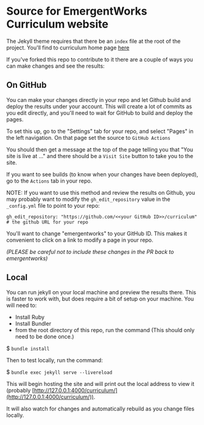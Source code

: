 # Source for EmergentWorks Curriculum website

The Jekyll theme requires that there be an `index` file at the root of the project.
You'll find to curriculum home page [here](index.md)

If you've forked this repo to contribute to it there are a couple of ways you can make changes and see the results:

## On GitHub

You can make your changes directly in your repo and let Github build and deploy the results under your account.
This will create a lot of commits as you edit directly, and you'll need to wait for GitHub to build and deploy the pages.

To set this up, go to the "Settings" tab for your repo, and select "Pages" in the left navigation. 
On that page set the source to `GitHub Actions`
<br/><img serset="https://github.com/github/{repository}/blob/assets/images/ghActions.png 2x"> 


You should then get a message at the top of the page telling you that "You site is live at ..." and there should be a `Visit Site` button
to take you to the site.

If you want to see builds (to know when your changes have been deployed), go to the `Actions` tab in your repo.

NOTE: If you want to use this method and review the results on Github, you may probably want to
modify the `gh_edit_repository` value in the `_config.yml` file to point to your repo:

```
gh_edit_repository: "https://github.com/<<your GitHub ID>>/curriculum" # the github URL for your repo
```

You'll want to change "emergentworks" to your GitHub ID.
This makes it convenient to click on a link to modify a page in your repo.

_(PLEASE be careful not to include these changes in the PR back to emergentworks)_

## Local

You can run jekyll on your local machine and preview the results there.
This is faster to work with, but does require a bit of setup on your machine. You will need to:

- Install Ruby
- Install Bundler
- from the root directory of this repo, run the command (This should only need to be done once.)

$ `bundle install`

Then to test locally, run the command:

$ `bundle exec jekyll serve --livereload`

This will begin hosting the site and will print out the local address to view it
(probably [http://127.0.0.1:4000/curriculum/](http://127.0.0.1:4000/curriculum/)).

It will also watch for changes and automatically rebuild as you change files locally.
